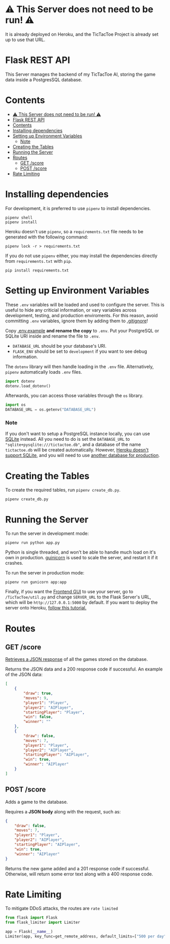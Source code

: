 # ⚠ This Server does not need to be run! ⚠
It is already deployed on Heroku, and the TicTacToe Project is already set up to use that URL.

# Flask REST API
This Server manages the backend of my TicTacToe AI, storing the game data inside a PostgresSQL database.

# Contents
- [⚠ This Server does not need to be run! ⚠](#-this-server-does-not-need-to-be-run-)
- [Flask REST API](#flask-rest-api)
- [Contents](#contents)
- [Installing dependencies](#installing-dependencies)
- [Setting up Environment Variables](#setting-up-environment-variables)
    - [Note](#note)
- [Creating the Tables](#creating-the-tables)
- [Running the Server](#running-the-server)
- [Routes](#routes)
  - [GET /score](#get-score)
  - [POST /score](#post-score)
- [Rate Limiting](#rate-limiting)

# Installing dependencies
For development, it is preferred to use `pipenv` to install dependencies.

```properties
pipenv shell
pipenv install
```

Heroku doesn't use `pipenv`, so a `requirements.txt` file needs to be generated with the following command:
```properties
pipenv lock -r > requirements.txt
```

If you do not use `pipenv` either, you may install the dependencies directly from `requirements.txt` with `pip`.
```properties
pip install requirements.txt
```

# Setting up Environment Variables

These `.env` variables will be loaded and used to configure the server. 
This is useful to hide any criticial information, or vary variables across development, testing, and production enviroments. 
For this reason, avoid committing `.env` variables, ignore them by adding them to [.gitignore](./.gitignore)!

Copy [.env.example](./.env.example) **and rename the copy** to `.env`.
Put your PostgreSQL or SQLite URI inside and rename the file to `.env`.

- `DATABASE_URL` should be your database's URI.
- `FLASK_ENV` should be set to `development` if you want to see debug information.

The `dotenv` library will then handle loading in the `.env` file. Alternatively, `pipenv` automatically loads `.env` files.

```py
import dotenv
dotenv.load_dotenv()
```

Afterwards, you can access those variables through the `os` library.
```py
import os
DATABASE_URL = os.getenv("DATABASE_URL")
```

### Note
If you don't want to setup a PostgreSQL instance locally, you can use [SQLite](https://www.sqlite.org/about.html) instead.
All you need to do is set the `DATABASE_URL` to `"sqlite+pysqlite:///tictactoe.db"`, and a database of the name `tictactoe.db` will be created automatically.
However, [Heroku doesn't support SQLite](https://devcenter.heroku.com/articles/sqlite3), and you will need to use [another database for production](https://www.heroku.com/postgres).

# Creating the Tables
To create the required tables, run `pipenv create_db.py`.

```properties
pipenv create_db.py
```

# Running the Server
To run the server in development mode:
```properties
pipenv run python app.py
```

Python is single threaded, and won't be able to handle much load on it's own in production. 
[guinicorn](https://gunicorn.org/) is used to scale the server, and restart it if it crashes.

To run the server in production mode:
```properties
pipenv run gunicorn app:app
```

Finally, if you want the [Frontend GUI](https://github.com/RyanSamman/TicTacToeAI) to use your server, go to `/TicTacToe/util.py` and change `SERVER_URL` to the Flask Server's URL, which will be `http://127.0.0.1:5000` by default. If you want to deploy the server onto Heroku, [follow this tutorial.](https://devcenter.heroku.com/articles/getting-started-with-python)

# Routes

## GET /score
[Retrieves a JSON response](https://ryans-ttt.herokuapp.com/score) of all the games stored on the database. 

Returns the JSON data and a 200 response code if successful. An example of the JSON data:
```json
[
    {
        "draw": true,
        "moves": 9,
        "player1": "Player",
        "player2": "AIPlayer",
        "startingPlayer": "Player",
        "win": false,
        "winner": ""
    },
    {
        "draw": false,
        "moves": 7,
        "player1": "Player",
        "player2": "AIPlayer",
        "startingPlayer": "AIPlayer",
        "win": true,
        "winner": "AIPlayer"
    }
]
```


## POST /score
Adds a game to the database.

Requires a **JSON body** along with the request, such as:

```json
{
    "draw": false,
    "moves": 7,
    "player1": "Player",
    "player2": "AIPlayer",
    "startingPlayer": "AIPlayer",
    "win": true,
    "winner": "AIPlayer"
}
```

Returns the new game added and a 201 response code if successful.
Otherwise, will return some error text along with a 400 response code.

# Rate Limiting

To mitigate DDoS attacks, the routes are `rate limited`
```py
from flask import Flask
from flask_limiter import Limiter

app = Flask(__name__)
Limiter(app, key_func=get_remote_address, default_limits=["500 per day", "60 per hour"])
```
